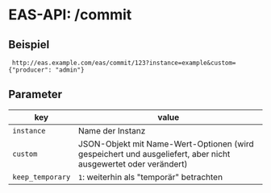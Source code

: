 #  EAS-API: /commit

##  Beispiel

~~~
 http://eas.example.com/eas/commit/123?instance=example&custom={"producer": "admin"}
~~~


##  Parameter


|key|value|
|---|---|
|`instance`          |Name der Instanz|
|`custom`            |JSON-Objekt mit Name-Wert-Optionen (wird gespeichert und ausgeliefert, aber nicht ausgewertet oder verändert)|
|`keep_temporary`    |`1`: weiterhin als "temporär" betrachten|




